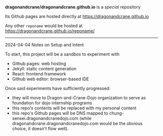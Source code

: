 **dragonandcrane/dragonandcrane.github.io** is a _special_ repository

Its Github pages are hosted directly at https://dragonandcrane.github.io

Any other `reponame` would be hosted at https://dragonandcrane.github.io/reponame/

---

2024-04-04 Notes on Setup and Intent

To start, this project will be a sandbox to experiment with
 - Github pages: web hosting
 - Jekyll: static content generation
 - React: frontend framework
 - Github web editor: browser-based IDE

Once said experiments have sufficiently progressed:
 - they will move to Dragon-and-Crane-Dojo organization to serve as foundation for dojo internship programs
 - this repo's contents will be replaced with my personal content
 - this repo's Github pages will be DNS mapped to chung-sensei.dragonandcranedojo.com (while dragonandcrane.dragonandcranedojo.com would be the obvious choice, it doesn't flow well).
